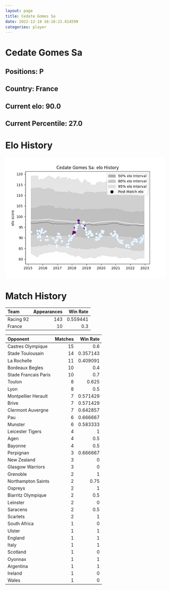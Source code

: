 ```yaml
---  
layout: page  
title: Cedate Gomes Sa  
date: 2022-12-18 16:16:21.614599  
categories: player  
---
```

# Cedate Gomes Sa

## Positions: P

## Country: France

## Current elo: 90.0

## Current Percentile: 27.0

# Elo History


![elo history](history_CedateGomesSa.png)
# Match History


| Team      |   Appearances |   Win Rate |
|:----------|--------------:|-----------:|
| Racing 92 |           143 |   0.559441 |
| France    |            10 |   0.3      |

| Opponent             |   Matches |   Win Rate |
|:---------------------|----------:|-----------:|
| Castres Olympique    |        15 |   0.6      |
| Stade Toulousain     |        14 |   0.357143 |
| La Rochelle          |        11 |   0.409091 |
| Bordeaux Begles      |        10 |   0.4      |
| Stade Francais Paris |        10 |   0.7      |
| Toulon               |         8 |   0.625    |
| Lyon                 |         8 |   0.5      |
| Montpellier Herault  |         7 |   0.571429 |
| Brive                |         7 |   0.571429 |
| Clermont Auvergne    |         7 |   0.642857 |
| Pau                  |         6 |   0.666667 |
| Munster              |         6 |   0.583333 |
| Leicester Tigers     |         4 |   1        |
| Agen                 |         4 |   0.5      |
| Bayonne              |         4 |   0.5      |
| Perpignan            |         3 |   0.666667 |
| New Zealand          |         3 |   0        |
| Glasgow Warriors     |         3 |   0        |
| Grenoble             |         2 |   1        |
| Northampton Saints   |         2 |   0.75     |
| Ospreys              |         2 |   1        |
| Biarritz Olympique   |         2 |   0.5      |
| Leinster             |         2 |   0        |
| Saracens             |         2 |   0.5      |
| Scarlets             |         2 |   1        |
| South Africa         |         1 |   0        |
| Ulster               |         1 |   1        |
| England              |         1 |   1        |
| Italy                |         1 |   1        |
| Scotland             |         1 |   0        |
| Oyonnax              |         1 |   1        |
| Argentina            |         1 |   1        |
| Ireland              |         1 |   0        |
| Wales                |         1 |   0        |